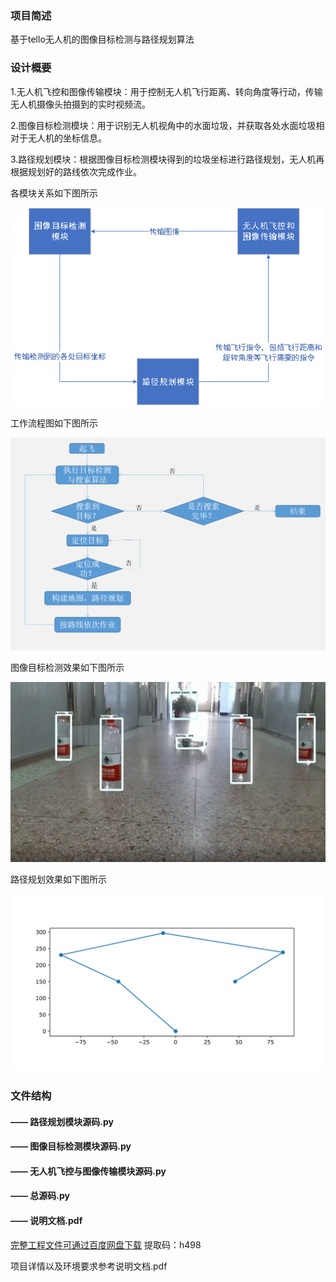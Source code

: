 ### 项目简述
基于tello无人机的图像目标检测与路径规划算法

### 设计概要
1.无人机飞控和图像传输模块：用于控制无人机飞行距离、转向角度等行动，传输无人机摄像头拍摄到的实时视频流。

2.图像目标检测模块：用于识别无人机视角中的水面垃圾，并获取各处水面垃圾相对于无人机的坐标信息。

3.路径规划模块：根据图像目标检测模块得到的垃圾坐标进行路径规划，无人机再根据规划好的路线依次完成作业。

各模块关系如下图所示

![image](https://github.com/jiaozi12/Competition-Works/blob/master/2019%E5%B9%B4%EF%BC%88%E7%AC%AC12%E5%B1%8A%EF%BC%89%E4%B8%AD%E5%9B%BD%E5%A4%A7%E5%AD%A6%E7%94%9F%E8%AE%A1%E7%AE%97%E6%9C%BA%E8%AE%BE%E8%AE%A1%E5%A4%A7%E8%B5%9B/Image/%E5%90%84%E6%A8%A1%E5%9D%97%E5%85%B3%E7%B3%BB%E5%9B%BE.png)

工作流程图如下图所示

![image](https://github.com/jiaozi12/Competition-Works/blob/master/2019%E5%B9%B4%EF%BC%88%E7%AC%AC12%E5%B1%8A%EF%BC%89%E4%B8%AD%E5%9B%BD%E5%A4%A7%E5%AD%A6%E7%94%9F%E8%AE%A1%E7%AE%97%E6%9C%BA%E8%AE%BE%E8%AE%A1%E5%A4%A7%E8%B5%9B/Image/%E5%B7%A5%E4%BD%9C%E6%B5%81%E7%A8%8B%E5%9B%BE.png)

图像目标检测效果如下图所示

![image](https://github.com/jiaozi12/Competition-Works/blob/master/2019%E5%B9%B4%EF%BC%88%E7%AC%AC12%E5%B1%8A%EF%BC%89%E4%B8%AD%E5%9B%BD%E5%A4%A7%E5%AD%A6%E7%94%9F%E8%AE%A1%E7%AE%97%E6%9C%BA%E8%AE%BE%E8%AE%A1%E5%A4%A7%E8%B5%9B/Image/%E6%97%A0%E4%BA%BA%E6%9C%BA%E8%AF%86%E5%88%AB%E6%88%AA%E5%9B%BE.png)

路径规划效果如下图所示

![image](https://github.com/jiaozi12/Competition-Works/blob/master/2019%E5%B9%B4%EF%BC%88%E7%AC%AC12%E5%B1%8A%EF%BC%89%E4%B8%AD%E5%9B%BD%E5%A4%A7%E5%AD%A6%E7%94%9F%E8%AE%A1%E7%AE%97%E6%9C%BA%E8%AE%BE%E8%AE%A1%E5%A4%A7%E8%B5%9B/Image/%E6%97%A0%E4%BA%BA%E6%9C%BA%E8%B7%AF%E5%BE%84%E8%A7%84%E5%88%92%E8%B7%AF%E7%BA%BF%E6%88%AA%E5%9B%BE.png)

### 文件结构
####   —— 路径规划模块源码.py
####   —— 图像目标检测模块源码.py
####   —— 无人机飞控与图像传输模块源码.py
####   —— 总源码.py
####   —— 说明文档.pdf

[完整工程文件可通过百度网盘下载](https://pan.baidu.com/s/1hnzfjEYw-k-a9Je2W-nRIw)    提取码：h498

项目详情以及环境要求参考说明文档.pdf
